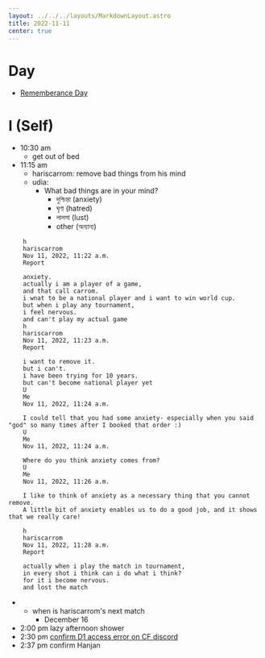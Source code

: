 ```yaml
---
layout: ../../../layouts/MarkdownLayout.astro
title: 2022-11-11
center: true
---
```


# Day

- [Rememberance Day](https://en.wikipedia.org/wiki/Remembrance_Day)

# I (Self)

- 10:30 am
    - get out of bed
- 11:15 am
    - hariscarrom: remove bad things from his mind
    - udia:
        - What bad things are in your mind?
            - দুশ্চিন্তা (anxiety)
            - ঘৃণা (hatred)
            - লালসা (lust)
            - other (অন্যান্য)
```
    h
    hariscarrom
    Nov 11, 2022, 11:22 a.m.
    Report

    anxiety.
    actually i am a player of a game,
    and that call carrom.
    i wnat to be a national player and i want to win world cup.
    but when i play any tournament,
    i feel nervous.
    and can't play my actual game
    h
    hariscarrom
    Nov 11, 2022, 11:23 a.m.
    Report

    i want to remove it.
    but i can't.
    i have been trying for 10 years.
    but can't become national player yet
    U
    Me
    Nov 11, 2022, 11:24 a.m.

    I could tell that you had some anxiety- especially when you said "god" so many times after I booked that order :)
    U
    Me
    Nov 11, 2022, 11:24 a.m.

    Where do you think anxiety comes from?
    U
    Me
    Nov 11, 2022, 11:26 a.m.

    I like to think of anxiety as a necessary thing that you cannot remove.
    A little bit of anxiety enables us to do a good job, and it shows that we really care!

    h
    hariscarrom
    Nov 11, 2022, 11:28 a.m.
    Report

    actually when i play the match in tournament,
    in every shot i think can i do what i think?
    for it i become nervous.
    and lost the match
```
-
    - when is hariscarrom's next match
      - December 16
- 2:00 pm lazy afternoon shower
- 2:30 pm [confirm D1 access error on CF discord](https://discord.com/channels/595317990191398933/992060581832032316/1040731875876024392)
- 2:37 pm confirm Hanjan
